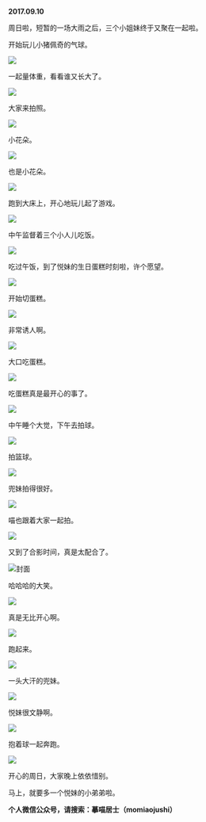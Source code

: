
          
**2017.09.10**

周日啦，短暂的一场大雨之后，三个小姐妹终于又聚在一起啦。

开始玩儿小猪佩奇的气球。


![](https://pic2.zhimg.com/v2-738fee168f4f43ac7c89e13e73865bdb.jpg)


一起量体重，看看谁又长大了。


![](https://pic4.zhimg.com/v2-21d6b7e1e732d7729773590a1f599360.jpg)


大家来拍照。


![](https://pic3.zhimg.com/v2-5611d7366011ec9344eb6bc47e932226.jpg)


小花朵。


![](https://pic1.zhimg.com/v2-ef1c2a63f7197b1c937b3e06ce350130.jpg)


也是小花朵。


![](https://pic1.zhimg.com/v2-ab3fc6eaa70e6e9c697d90501ea46591.jpg)


跑到大床上，开心地玩儿起了游戏。


![](https://pic4.zhimg.com/v2-ad7204e8ce1f42d709888dc2cda920e3.jpg)


中午监督着三个小人儿吃饭。


![](https://pic2.zhimg.com/v2-c9bae35b08aa2af30d495997fe071988.jpg)


吃过午饭，到了悦妹的生日蛋糕时刻啦，许个愿望。


![](https://pic1.zhimg.com/v2-70ddaf278589aefd4a69e09fa95b7d2e.jpg)


开始切蛋糕。


![](https://pic4.zhimg.com/v2-32dfa56efb374b663ba07a26ffc984db.jpg)


非常诱人啊。


![](https://pic4.zhimg.com/v2-254d5787d9e868b606b99064649d6a7b.jpg)


大口吃蛋糕。


![](https://pic3.zhimg.com/v2-323e81511437c872b45467dc99dc74d0.jpg)


吃蛋糕真是最开心的事了。


![](https://pic3.zhimg.com/v2-4b7e682c2a5e91db9d0c0e53ed39d197.jpg)


中午睡个大觉，下午去拍球。


![](https://pic4.zhimg.com/v2-b9b30849996a05dd2f8e0b8943143dd5.jpg)


拍篮球。


![](https://pic2.zhimg.com/v2-af78457e68cdf06b1e5458d0fb5e27c3.jpg)


兜妹拍得很好。


![](https://pic4.zhimg.com/v2-3e8b60055600fd5b8b7b288f2f8801c0.jpg)


喵也跟着大家一起拍。


![](https://pic2.zhimg.com/v2-ffbb2ccb0a41cef63aa29175ce1e8597.jpg)


又到了合影时间，真是太配合了。


![](https://pic3.zhimg.com/v2-2859fd1b317d7a36f2b22d24974e91c7.jpg)封面


哈哈哈的大笑。


![](https://pic1.zhimg.com/v2-c4b945880b4a3706aa54ef3da944b627.jpg)


真是无比开心啊。


![](https://pic3.zhimg.com/v2-06aed35df7e58f9330a51ade417d27fc.jpg)


跑起来。


![](https://pic3.zhimg.com/v2-e2d33cd2e9b5d666e6519803dcbf5aa9.jpg)


一头大汗的兜妹。


![](https://pic1.zhimg.com/v2-8bffd9ff57abe8d43a1d57d3a8cb88fd.jpg)


悦妹很文静啊。


![](https://pic4.zhimg.com/v2-76f390f18b3114f07a245d502436368b.jpg)


抱着球一起奔跑。


![](https://pic3.zhimg.com/v2-5b3d112841fff749ff0fb7690b3f6135.jpg)


开心的周日，大家晚上依依惜别。

马上，就要多一个悦妹的小弟弟啦。


**个人微信公众号，请搜索：摹喵居士（momiaojushi）**

        
